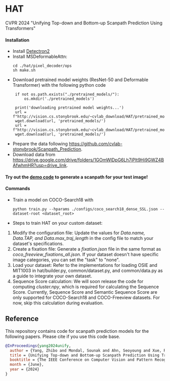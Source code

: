 # HAT
CVPR 2024 "Unifying Top-down and Bottom-up Scanpath Prediction Using Transformers"

#### Installation
 - Install [Detectron2](https://github.com/facebookresearch/detectron2)
 - Install MSDeformableAttn:
   ```
   cd ./hat/pixel_decoder/ops
   sh make.sh
   ```
 - Download pretrained model weights (ResNet-50 and Deformable Transformer) with the following python code
   ```
    if not os.path.exists("./pretrained_models/"):
        os.mkdir('./pretrained_models')

    print('downloading pretrained model weights...')
    url = f"http://vision.cs.stonybrook.edu/~cvlab_download/HAT/pretrained_models/M2F_R50_MSDeformAttnPixelDecoder.pkl"
    wget.download(url, 'pretrained_models/')
    url = f"http://vision.cs.stonybrook.edu/~cvlab_download/HAT/pretrained_models/M2F_R50.pkl"
    wget.download(url, 'pretrained_models/')
   ```
- Prepare the data following https://github.com/cvlab-stonybrook/Scanpath_Prediction.
- Download data from https://drive.google.com/drive/folders/1GOmWlDpG6Lh7iPlt9Hi9GWZ4BAfwhmHR?usp=drive_link.
#### Try out the [demo code](https://github.com/cvlab-stonybrook/HAT/blob/main/demo.ipynb) to generate a scanpath for your test image!
#### Commands
- Train a model on COCO-Search18 with
    ```
    python train.py --hparams ./configs/coco_search18_dense_SSL.json --dataset-root <dataset_root> 
    ```
- Steps to train HAT on your custom dataset:
1.	Modify the configuration file: Update the values for *Data.name, Data.TAP, and Data.max_traj_length* in the config file to match your dataset's specifications.
2.	Create a fixation file: Generate a *fixation.json* file in the same format as *coco_freeview_fixations_all.json*. If your dataset doesn't have specific image categories, you can set the "task" to "none".
3.	Load your dataset: Refer to the implementations for loading OSIE and MIT1003 in hat/builder.py, common/dataset.py, and common/data.py as a guide to integrate your own dataset.
4.	Sequence Score calculation: We will soon release the code for computing *cluster.npy*, which is required for calculating the Sequence Score. Currently, Sequence Score and Semantic Sequence Score are only supported for COCO-Search18 and COCO-Freeview datasets. For now, skip this calculation during evaluation.


## Reference
This repository contains code for scanpath prediction models for the following papers. Please cite if you use this code base.

```bibtex
@InProceedings{yang2024unify,
  author = {Yang, Zhibo and Mondal, Sounak and Ahn, Seoyoung and Xue, Ruoyu and Zelinsky, Gregory and Hoai, Minh and Samaras, Dimitris},
  title = {Unifying Top-down and Bottom-up Scanpath Prediction Using Transformers},
  booktitle = {The IEEE Conference on Computer Vision and Pattern Recognition (CVPR)},
  month = {June},
  year = {2024}
}

```
